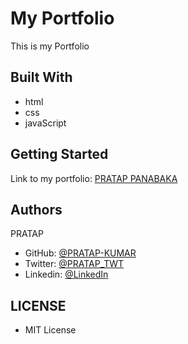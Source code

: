 # My Portfolio

This is my Portfolio

## Built With

- html
- css
- javaScript

## Getting Started

Link to my portfolio: [PRATAP PANABAKA](https://pratap-kumar.github.io/)

## Authors

PRATAP
- GitHub: [@PRATAP-KUMAR](https://github.com/PRATAP-KUMAR)
- Twitter: [@PRATAP_TWT](https://twitter.com/PRATAP_TWT)
- Linkedin: [@LinkedIn](https://www.linkedin.com/in/pratap-kumar-panabaka-755489236/)

## LICENSE
- MIT License
